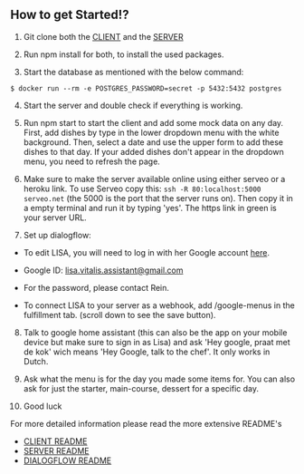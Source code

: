 ## How to get Started!?

1) Git clone both the [CLIENT](https://github.com/Official-Codaisseur-Graduate/lisa-client) and the [SERVER](https://github.com/Official-Codaisseur-Graduate/lisa-server)

2) Run npm install for both, to install the used packages.

3) Start the database as mentioned with the below command:

`$ docker run --rm -e POSTGRES_PASSWORD=secret -p 5432:5432 postgres`

4) Start the server and double check if everything is working.

5) Run npm start to start the client and add some mock data on any day. First, add dishes by type in the lower dropdown menu with the white background. Then, select a date and use the upper form to add these dishes to that day. If your added dishes don't appear in the dropdown menu, you need to refresh the page.

6) Make sure to make the server available online using either serveo or a heroku link. 
To use Serveo copy this: `ssh -R 80:localhost:5000 serveo.net` (the 5000 is the port that the server runs on). Then copy it in a empty terminal and run it by typing 'yes'. The https link in green is your server URL.

7) Set up dialogflow: 
* To edit LISA, you will need to log in with her Google account [here](https://dialogflow.cloud.google.com/#/agent/e4ee0583-d68d-4127-a8bd-49f3522ded28/intents).

* Google ID: lisa.vitalis.assistant@gmail.com
* For the password, please contact Rein.

* To connect LISA to your server as a webhook, add <!your server URL!>/google-menus in the fulfillment tab.
(scroll down to see the save button).

8) Talk to google home assistant (this can also be the app on your mobile device but make sure to sign in as Lisa) and ask 'Hey google, praat met de kok' wich means 'Hey Google, talk to the chef'. It only works in Dutch.

9) Ask what the menu is for the day you made some items for. You can also ask for just the starter, main-course, dessert for a specific day.

10) Good luck

For more detailed information please read the more extensive README's
- [CLIENT README](https://github.com/Official-Codaisseur-Graduate/lisa-client/blob/master/README.md)
- [SERVER README](https://github.com/Official-Codaisseur-Graduate/lisa-server/blob/master/readme.md)
- [DIALOGFLOW README](https://github.com/Official-Codaisseur-Graduate/lisa-server/blob/master/dialogflow-README/README.md)
